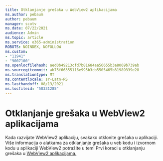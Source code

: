 ```yaml
---
title: Otklanjanje grešaka u WebView2 aplikacijama
ms.author: pebaum
author: pebaum
manager: scotv
ms.date: 07/22/2021
audience: Admin
ms.topic: article
ms.service: o365-administration
ROBOTS: NOINDEX, NOFOLLOW
ms.custom:
- "11941"
- "9007100"
ms.openlocfilehash: aed0b49213cfd7b81684aa56655b3a8069b739ab
ms.sourcegitcommit: ab75f66355116e995b3cb5505465b31989339e28
ms.translationtype: MT
ms.contentlocale: sr-Latn-RS
ms.lasthandoff: 08/13/2021
ms.locfileid: "58331285"
---
```

# <a name="debug-webview2-apps"></a>Otklanjanje grešaka u WebView2 aplikacijama

Kada razvijate WebView2 aplikaciju, svakako otklonite grešaka u aplikaciji. Više informacija o alatkama za otklanjanje grešaka u veb kodu i izvornom kodu u aplikaciji WebView2 potražite u temi Prvi koraci u otklanjanju grešaka u [WebView2 aplikacijama.](https://docs.microsoft.com/microsoft-edge/webview2/how-to/debug)